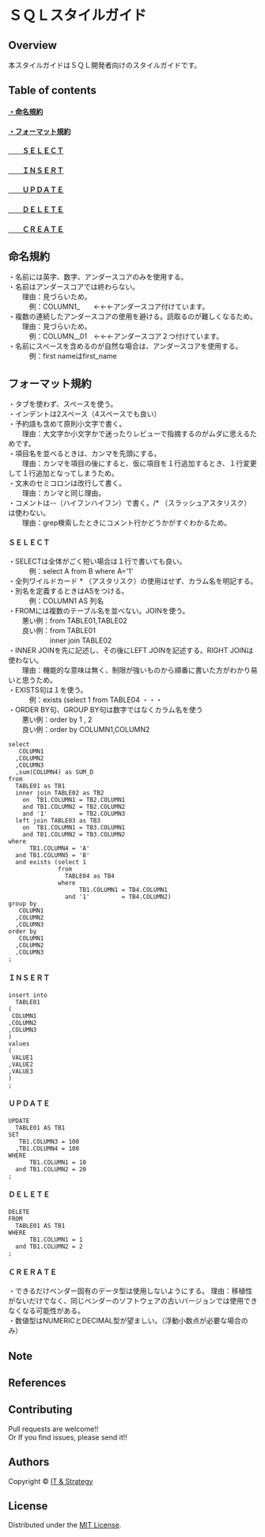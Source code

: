 ＳＱＬスタイルガイド
======================

## Overview  
本スタイルガイドはＳＱＬ開発者向けのスタイルガイドです。


## Table of contents
#### [・命名規約](#命名規約-1)
#### [・フォーマット規約](#フォーマット規約-1)  
#### [　　ＳＥＬＥＣＴ](#ＳＥＬＥＣＴ-1)  
#### [　　ＩＮＳＥＲＴ](#ＩＮＳＥＲＴ-1)  
#### [　　ＵＰＤＡＴＥ](#ＵＰＤＡＴＥ-1)  
#### [　　ＤＥＬＥＴＥ](#ＤＥＬＥＴＥ-1)  
#### [　　ＣＲＥＡＴＥ](#ＣＲＥＡＴＥ-1)  

## 命名規約
・名前には英字、数字、アンダースコアのみを使用する。  
・名前はアンダースコアでは終わらない。  
　　理由：見づらいため。  
　　　例：COLUMN1_　　←←←アンダースコア付けています。  
・複数の連続したアンダースコアの使用を避ける。読取るのが難しくなるため。  
　　理由：見づらいため。  
　　　例：COLUMN__01　←←←アンダースコア２つ付けています。   
・名前にスペースを含めるのが自然な場合は、アンダースコアを使用する。  
　　　例：first nameはfirst_name  



## フォーマット規約
・タブを使わず、スペースを使う。  
・インデントは2スペース（4スペースでも良い）  
・予約語も含めて原則小文字で書く。  
　　理由：大文字か小文字かで迷ったりレビューで指摘するのがムダに思えるためです。  
・項目名を並べるときは、カンマを先頭にする。  
　　理由：カンマを項目の後にすると、仮に項目を１行追加するとき、１行変更して１行追加となってしまうため。  
・文末のセミコロンは改行して書く。  
　　理由：カンマと同じ理由。  
・コメントは--（ハイフンハイフン）で書く。/* （スラッシュアスタリスク）は使わない。  
　　理由：grep検索したときにコメント行かどうかがすぐわかるため。  

#### ＳＥＬＥＣＴ
・SELECTは全体がごく短い場合は１行で書いても良い。  
　　　例：select A from B where A='1'  
・全列ワイルドカード * （アスタリスク）の使用はせず、カラム名を明記する。  
・別名を定義するときはASをつける。  
　　　例：COLUMN1 AS 列名  
・FROMには複数のテーブル名を並べない。JOINを使う。  
　　悪い例：from TABLE01,TABLE02  
　　良い例：from TABLE01  
　　　　　　inner join TABLE02  
・INNER JOINを先に記述し、その後にLEFT JOINを記述する。RIGHT JOINは使わない。  
　　理由：機能的な意味は無く、制限が強いものから順番に書いた方がわかり易いと思うため。  
・EXISTS句は１を使う。  
　　　例：exists (select 1 from TABLE04 ・・・  
・ORDER BY句、GROUP BY句は数字ではなくカラム名を使う  
　　悪い例：order by 1 , 2  
　　良い例：order by COLUMN1,COLUMN2  


    select
       COLUMN1
      ,COLUMN2
      ,COLUMN3
      ,sum(COLUMN4) as SUM_D
    from
      TABLE01 as TB1
      inner join TABLE02 as TB2
        on  TB1.COLUMN1 = TB2.COLUMN1
        and TB1.COLUMN2 = TB2.COLUMN2
        and '1'         = TB2.COLUMN3
      left join TABLE03 as TB3
        on  TB1.COLUMN1 = TB3.COLUMN1
        and TB1.COLUMN2 = TB3.COLUMN2
    where
          TB1.COLUMN4 = 'A'
      and TB1.COLUMN5 = 'B'
      and exists (select 1
                  from 
                    TABLE04 as TB4
                  where
                        TB1.COLUMN1 = TB4.COLUMN1
                    and '1'         = TB4.COLUMN2)
    group by
       COLUMN1
      ,COLUMN2 
      ,COLUMN3
    order by
       COLUMN1
      ,COLUMN2
      ,COLUMN3
    ;


#### ＩＮＳＥＲＴ
    insert into
      TABLE01
    (
     COLUMN1
    ,COLUMN2
    ,COLUMN3
    )
    values
    (
     VALUE1
    ,VALUE2
    ,VALUE3
    )
    ;


#### ＵＰＤＡＴＥ 
    UPDATE
      TABLE01 AS TB1
    SET
       TB1.COLUMN3 = 100
      ,TB1.COLUMN4 = 100
    WHERE
          TB1.COLUMN1 = 10
      and TB1.COLUMN2 = 20
    ;


#### ＤＥＬＥＴＥ
    DELETE
    FROM
      TABLE01 AS TB1
    WHERE
          TB1.COLUMN1 = 1
      and TB1.COLUMN2 = 2
    ;


#### ＣＲＥＲＡＴＥ
・できるだけベンダー固有のデータ型は使用しないようにする。 理由：移植性がないだけでなく、同じベンダーのソフトウェアの古いバージョンでは使用できなくなる可能性がある。  
・数値型はNUMERICとDECIMAL型が望ましい。（浮動小数点が必要な場合のみ）  





Note
-------

References
-------


Contributing
-------
Pull requests are welcome!!  
Or If you find issues, please send it!!

Authors
----------
Copyright &copy; [IT & Strategy](http://suzukitakashi.net/)  
  
License
----------
Distributed under the [MIT License][mit].
 
[MIT]: http://www.opensource.org/licenses/mit-license.php


